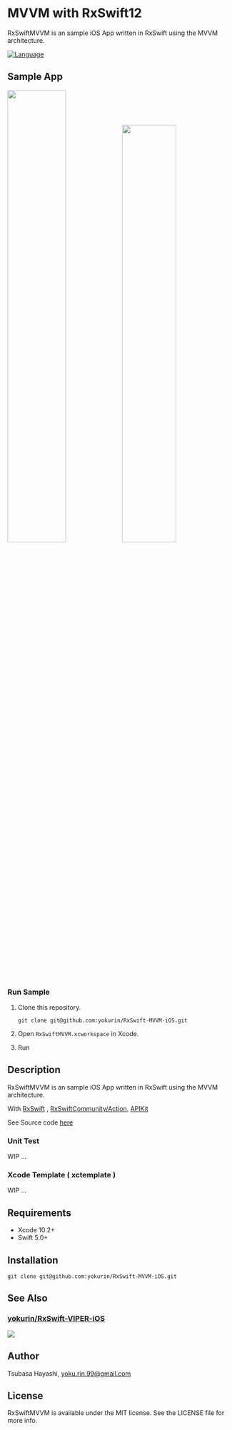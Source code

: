 # MVVM with RxSwift12

RxSwiftMVVM is an sample iOS App written in RxSwift using the MVVM architecture.  

[![Language](https://img.shields.io/badge/language-Swift%205.0-orange.svg)](https://swift.org)

## Sample App

<img src="./READMEResources/RxSwiftMVVM-Demo.gif" width="51%"><img src="./READMEResources/ProjectTree.png" width="49%">

### Run Sample 
1. Clone this repository.
    ```
    git clone git@github.com:yokurin/RxSwift-MVVM-iOS.git
    ```

2. Open `RxSwiftMVVM.xcworkspace` in Xcode. 

3. Run

## Description

RxSwiftMVVM is an sample iOS App written in RxSwift using the MVVM architecture.  

With [RxSwift](https://github.com/ReactiveX/RxSwift) , [RxSwiftCommunity/Action](https://github.com/RxSwiftCommunity/Action),  [APIKit](https://github.com/ishkawa/APIKit)

See Source code [here](https://github.com/yokurin/RxSwift-MVVM-iOS/tree/master/RxSwiftMVVM/Screens)

### Unit Test 

WIP ... 

### Xcode Template ( xctemplate )

WIP ...

## Requirements

- Xcode 10.2+
- Swift 5.0+

## Installation

```
git clone git@github.com:yokurin/RxSwift-MVVM-iOS.git
```

## See Also
### [yokurin/RxSwift-VIPER-iOS](https://github.com/yokurin/RxSwift-VIPER-iOS)
<img src="https://github.com/yokurin/RxSwift-VIPER-iOS/blob/master/READMEResources/diagram.jpg">


## Author

Tsubasa Hayashi, yoku.rin.99@gmail.com

## License

RxSwiftMVVM is available under the MIT license. See the LICENSE file for more info.

